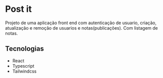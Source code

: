 # Post it

Projeto de uma aplicação front end com autenticação de usuario, criação, atualização e remoção de usuarios e notas(publicações). Com listagem de notas.

## Tecnologias
- React
- Typescript
- Tailwindcss
